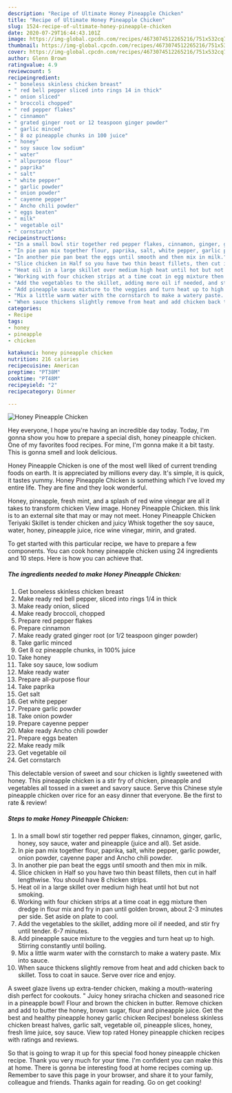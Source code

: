 ```yaml
---
description: "Recipe of Ultimate Honey Pineapple Chicken"
title: "Recipe of Ultimate Honey Pineapple Chicken"
slug: 1524-recipe-of-ultimate-honey-pineapple-chicken
date: 2020-07-29T16:44:43.101Z
image: https://img-global.cpcdn.com/recipes/4673074512265216/751x532cq70/honey-pineapple-chicken-recipe-main-photo.jpg
thumbnail: https://img-global.cpcdn.com/recipes/4673074512265216/751x532cq70/honey-pineapple-chicken-recipe-main-photo.jpg
cover: https://img-global.cpcdn.com/recipes/4673074512265216/751x532cq70/honey-pineapple-chicken-recipe-main-photo.jpg
author: Glenn Brown
ratingvalue: 4.9
reviewcount: 5
recipeingredient:
- " boneless skinless chicken breast"
- " red bell pepper sliced into rings 14 in thick"
- " onion sliced"
- " broccoli chopped"
- " red pepper flakes"
- " cinnamon"
- " grated ginger root or 12 teaspoon ginger powder"
- " garlic minced"
- " 8 oz pineapple chunks in 100 juice"
- " honey"
- " soy sauce low sodium"
- " water"
- " allpurpose flour"
- " paprika"
- " salt"
- " white pepper"
- " garlic powder"
- " onion powder"
- " cayenne pepper"
- " Ancho chili powder"
- " eggs beaten"
- " milk"
- " vegetable oil"
- " cornstarch"
recipeinstructions:
- "In a small bowl stir together red pepper flakes, cinnamon, ginger, garlic, honey, soy sauce, water and pineapple (juice and all). Set aside."
- "In pie pan mix together flour, paprika, salt, white pepper, garlic powder, onion powder, cayenne paper and Ancho chili powder."
- "In another pie pan beat the eggs until smooth and then mix in milk."
- "Slice chicken in Half so you have two thin beast fillets, then cut in half lengthwise. You should have 8 chicken strips."
- "Heat oil in a large skillet over medium high heat until hot but not smoking."
- "Working with four chicken strips at a time coat in egg mixture then dredge in flour mix and fry in pan until golden brown, about 2-3 minutes per side. Set aside on plate to cool."
- "Add the vegetables to the skillet, adding more oil if needed, and stir fry until tender. 6-7 minutes."
- "Add pineapple sauce mixture to the veggies and turn heat up to high. Stirring constantly until boiling."
- "Mix a little warm water with the cornstarch to make a watery paste. Mix into sauce."
- "When sauce thickens slightly remove from heat and add chicken back to skillet. Toss to coat in sauce. Serve over rice and enjoy."
categories:
- Recipe
tags:
- honey
- pineapple
- chicken

katakunci: honey pineapple chicken 
nutrition: 216 calories
recipecuisine: American
preptime: "PT38M"
cooktime: "PT48M"
recipeyield: "2"
recipecategory: Dinner

---
```



![Honey Pineapple Chicken](https://img-global.cpcdn.com/recipes/4673074512265216/751x532cq70/honey-pineapple-chicken-recipe-main-photo.jpg)

Hey everyone, I hope you're having an incredible day today. Today, I'm gonna show you how to prepare a special dish, honey pineapple chicken. One of my favorites food recipes. For mine, I'm gonna make it a bit tasty. This is gonna smell and look delicious.

Honey Pineapple Chicken is one of the most well liked of current trending foods on earth. It is appreciated by millions every day. It's simple, it is quick, it tastes yummy. Honey Pineapple Chicken is something which I've loved my entire life. They are fine and they look wonderful.

Honey, pineapple, fresh mint, and a splash of red wine vinegar are all it takes to transform chicken View image. Honey Pineapple Chicken. this link is to an external site that may or may not meet. Honey Pineapple Chicken Teriyaki Skillet is tender chicken and juicy Whisk together the soy sauce, water, honey, pineapple juice, rice wine vinegar, mirin, and grated.


To get started with this particular recipe, we have to prepare a few components. You can cook honey pineapple chicken using 24 ingredients and 10 steps. Here is how you can achieve that.

<!--inarticleads1-->

##### The ingredients needed to make Honey Pineapple Chicken:

1. Get  boneless skinless chicken breast
1. Make ready  red bell pepper, sliced into rings 1/4 in thick
1. Make ready  onion, sliced
1. Make ready  broccoli, chopped
1. Prepare  red pepper flakes
1. Prepare  cinnamon
1. Make ready  grated ginger root (or 1/2 teaspoon ginger powder)
1. Take  garlic minced
1. Get  8 oz pineapple chunks, in 100% juice
1. Take  honey
1. Take  soy sauce, low sodium
1. Make ready  water
1. Prepare  all-purpose flour
1. Take  paprika
1. Get  salt
1. Get  white pepper
1. Prepare  garlic powder
1. Take  onion powder
1. Prepare  cayenne pepper
1. Make ready  Ancho chili powder
1. Prepare  eggs beaten
1. Make ready  milk
1. Get  vegetable oil
1. Get  cornstarch


This delectable version of sweet and sour chicken is lightly sweetened with honey. This pineapple chicken is a stir fry of chicken, pineapple and vegetables all tossed in a sweet and savory sauce. Serve this Chinese style pineapple chicken over rice for an easy dinner that everyone. Be the first to rate &amp; review! 

<!--inarticleads2-->

##### Steps to make Honey Pineapple Chicken:

1. In a small bowl stir together red pepper flakes, cinnamon, ginger, garlic, honey, soy sauce, water and pineapple (juice and all). Set aside.
1. In pie pan mix together flour, paprika, salt, white pepper, garlic powder, onion powder, cayenne paper and Ancho chili powder.
1. In another pie pan beat the eggs until smooth and then mix in milk.
1. Slice chicken in Half so you have two thin beast fillets, then cut in half lengthwise. You should have 8 chicken strips.
1. Heat oil in a large skillet over medium high heat until hot but not smoking.
1. Working with four chicken strips at a time coat in egg mixture then dredge in flour mix and fry in pan until golden brown, about 2-3 minutes per side. Set aside on plate to cool.
1. Add the vegetables to the skillet, adding more oil if needed, and stir fry until tender. 6-7 minutes.
1. Add pineapple sauce mixture to the veggies and turn heat up to high. Stirring constantly until boiling.
1. Mix a little warm water with the cornstarch to make a watery paste. Mix into sauce.
1. When sauce thickens slightly remove from heat and add chicken back to skillet. Toss to coat in sauce. Serve over rice and enjoy.


A sweet glaze livens up extra-tender chicken, making a mouth-watering dish perfect for cookouts. &#34; Juicy honey sriracha chicken and seasoned rice in a pineapple bowl! Flour and brown the chicken in butter. Remove chicken and add to butter the honey, brown sugar, flour and pineapple juice. Get the best and healthy pineapple honey garlic chicken Recipes! boneless skinless chicken breast halves, garlic salt, vegetable oil, pineapple slices, honey, fresh lime juice, soy sauce. View top rated Honey pineapple chicken recipes with ratings and reviews. 

So that is going to wrap it up for this special food honey pineapple chicken recipe. Thank you very much for your time. I'm confident you can make this at home. There is gonna be interesting food at home recipes coming up. Remember to save this page in your browser, and share it to your family, colleague and friends. Thanks again for reading. Go on get cooking!
